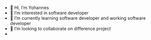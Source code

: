 - 👋 Hi, I’m Yohannes
- 👀 I’m interested in software developer
- 🌱 I’m currently learning software developer and working software developer
- 💞️ I’m looking to collaborate on difference project
-   
<!---
Yohannes14/Yohannes14 is a ✨ special ✨ repository because its `README.md` (this file) appears on your GitHub profile.
You can click the Preview link to take a look at your changes.
--->
